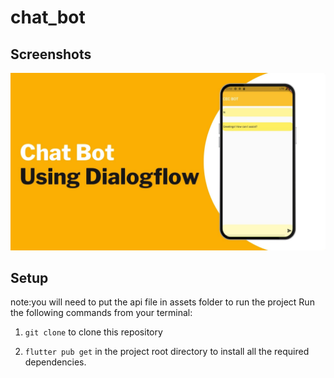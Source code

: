 # chat_bot
## Screenshots

![bmi (820 x 360 px)](https://raw.githubusercontent.com/nibinpsreenivas/chat_bot/main/2.jpg)
 
## Setup
note:you will need to put the api file in assets folder to run the project 
Run the following commands from your terminal:
 
1) `git clone` to clone this repository 

2) `flutter pub get` in the project root directory to install all the required dependencies.
